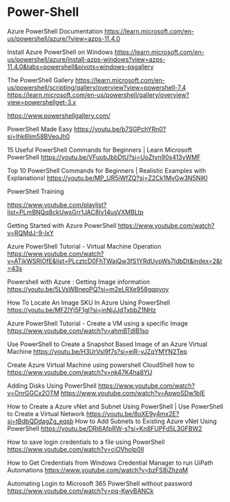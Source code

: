 # Power-Shell
Azure PowerShell Documentation
https://learn.microsoft.com/en-us/powershell/azure/?view=azps-11.4.0

Install Azure PowerShell on Windows
https://learn.microsoft.com/en-us/powershell/azure/install-azps-windows?view=azps-11.4.0&tabs=powershell&pivots=windows-psgallery

The PowerShell Gallery
https://learn.microsoft.com/en-us/powershell/scripting/gallery/overview?view=powershell-7.4
https://learn.microsoft.com/en-us/powershell/gallery/overview?view=powershellget-3.x

https://www.powershellgallery.com/

PowerShell Made Easy
https://youtu.be/b7SGPchYRn0?si=Ihk6Iim58BVeqJh0

15 Useful PowerShell Commands for Beginners | Learn Microsoft PowerShell
https://youtu.be/VFuobJbbDtU?si=UoZtyn90s413yWMF

Top 10 PowerShell Commands for Beginners | Realistic Examples with Explanations!
https://youtu.be/MP_UR5iWfZQ?si=Z2Ck1MvGw3N5NjKI

PowerShell Training

https://www.youtube.com/playlist?list=PLmBNQq8ckUwsGrr1JAC8Iv14usVXMBLtp

Getting Started with Azure PowerShell
https://www.youtube.com/watch?v=RQMdJ-9-lxY

Azure PowerShell Tutorial - Virtual Machine Operation
https://www.youtube.com/watch?v=ATjkWSRIOfE&list=PLcztcD0FhTWajQw3fS1YRdUvpWs7IdbDt&index=2&t=43s

Powershell with Azure : Getting Image information
https://youtu.be/5LVsWBneoPQ?si=m2eLRXe958gqpyoy

How To Locate An Image SKU In Azure Using PowerShell
https://youtu.be/MFZlYj5F1gI?si=jnNjJJdTxbbZ1NHz

Azure PowerShell Tutorial - Create a VM using a specific Image
https://www.youtube.com/watch?v=ahmBTdlB1so

Use PowerShell to Create a Snapshot Based Image of an Azure Virtual Machine
https://youtu.be/H3UrVsI9f7s?si=eiR-yJZqYMYN2Tep

Create Azure Virtual Machine using powershell CloudShell how to
https://www.youtube.com/watch?v=nk47K4ha8YU

 Adding Disks Using PowerShell 
 https://www.youtube.com/watch?v=OnrGGCx2OTM
 https://www.youtube.com/watch?v=ApwoSDw1bIE

How to Create a Azure vNet and Subnet Using PowerShell | Use PowerShell to Create a Virtual Network
https://youtu.be/8oXE9y4mx2E?si=tBdbQDdagZg_eqsb
How to Add Subnets to Existing Azure vNet Using PowerShell
https://youtu.be/DRi6AfpRW-s?si=Kn8FUPFd5L3GFBW2


How to save login credentials to a file using PowerShell
https://www.youtube.com/watch?v=cjOVholp0II

How to Get Credentials from Windows Credential Manager to run UiPath Automations
https://www.youtube.com/watch?v=bzFS8iZhzqM

Automating Login to Microsoft 365 PowerShell without password
https://www.youtube.com/watch?v=pq-KwyBANCk


